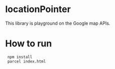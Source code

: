 # locationPointer

This library is playground on the Google map APIs.

# How to run
```
 npm install
 parcel index.html 
```